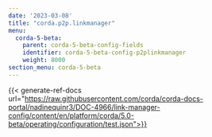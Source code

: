 ```yaml
---
date: '2023-03-08'
title: "corda.p2p.linkmanager"
menu:
  corda-5-beta:
    parent: corda-5-beta-config-fields
    identifier: corda-5-beta-config-p2plinkmanager
    weight: 8000
section_menu: corda-5-beta
---
```


{{< generate-ref-docs url="https://raw.githubusercontent.com/corda/corda-docs-portal/nadinequinr3/DOC-4966/link-manager-config/content/en/platform/corda/5.0-beta/operating/configuration/test.json">}}